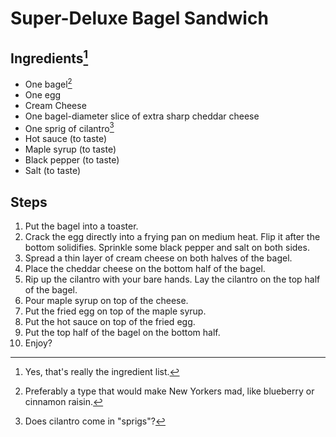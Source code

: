 # Super-Deluxe Bagel Sandwich

## Ingredients[^1]

* One bagel[^2]
* One egg
* Cream Cheese
* One bagel-diameter slice of extra sharp cheddar cheese
* One sprig of cilantro[^3]
* Hot sauce (to taste)
* Maple syrup (to taste)
* Black pepper (to taste)
* Salt (to taste)

## Steps

1. Put the bagel into a toaster.
2. Crack the egg directly into a frying pan on medium heat. Flip it after the bottom solidifies. Sprinkle some black pepper and salt on both sides.
3. Spread a thin layer of cream cheese on both halves of the bagel.
4. Place the cheddar cheese on the bottom half of the bagel.
5. Rip up the cilantro with your bare hands. Lay the cilantro on the top half of the bagel.
6. Pour maple syrup on top of the cheese.
7. Put the fried egg on top of the maple syrup.
8. Put the hot sauce on top of the fried egg.
9. Put the top half of the bagel on the bottom half.
10. Enjoy?


[^1]: Yes, that's really the ingredient list.
[^2]: Preferably a type that would make New Yorkers mad, like blueberry or cinnamon raisin.
[^3]: Does cilantro come in "sprigs"?
